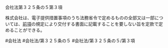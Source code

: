 会社法第３２５条の５第３項

株式会社は、電子提供措置事項のうち法務省令で定めるものの全部又は一部については、[前項](会社法＿＿＿＿第３２５条の５第２項)の規定により交付する書面に記載することを要しない旨を定款で定めることができる。

#会社法
#会社法/第３２５条の５
#会社法/第３２５条の５/第３項
